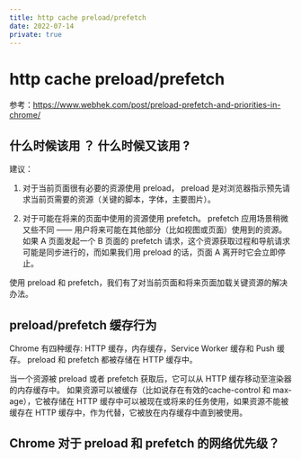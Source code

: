 ```yaml
---
title: http cache preload/prefetch
date: 2022-07-14
private: true
---
```

# http cache preload/prefetch
参考：https://www.webhek.com/post/preload-prefetch-and-priorities-in-chrome/

## 什么时候该用 <link rel=”preload”> ？ 什么时候又该用 <link rel=”prefetch”>?
建议：
1. 对于当前页面很有必要的资源使用 preload，
preload 是对浏览器指示预先请求当前页需要的资源（关键的脚本，字体，主要图片）。

2. 对于可能在将来的页面中使用的资源使用 prefetch。
prefetch 应用场景稍微又些不同 —— 用户将来可能在其他部分（比如视图或页面）使用到的资源。如果 A 页面发起一个 B 页面的 prefetch 请求，这个资源获取过程和导航请求可能是同步进行的，而如果我们用 preload 的话，页面 A 离开时它会立即停止。

使用 preload 和 prefetch，我们有了对当前页面和将来页面加载关键资源的解决办法。

## preload/prefetch 缓存行为
Chrome 有四种缓存: HTTP 缓存，内存缓存，Service Worker 缓存和 Push 缓存。
preload 和 prefetch 都被存储在 HTTP 缓存中。

当一个资源被 preload 或者 prefetch 获取后，它可以从 HTTP 缓存移动至渲染器的内存缓存中。
如果资源可以被缓存（比如说存在有效的cache-control 和 max-age），它被存储在 HTTP 缓存中可以被现在或将来的任务使用，如果资源不能被缓存在 HTTP 缓存中，作为代替，它被放在内存缓存中直到被使用。

## Chrome 对于 preload 和 prefetch 的网络优先级？

